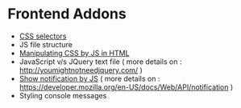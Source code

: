# Frontend Addons

- <a href="https://fadilxcoder.github.io/html-css-js/">CSS selectors </a>
- JS file structure 
- <a href="https://fadilxcoder.github.io/html-css-js/change-css-by-js.html">Manipulating CSS by JS in HTML</a>
- JavaScript v/s JQuery text file ( more details on : http://youmightnotneedjquery.com/ )
- <a href="https://fadilxcoder.github.io/html-css-js/notification.html">Show notification by JS</a> ( more details on : https://developer.mozilla.org/en-US/docs/Web/API/notification )
- Styling console messages
